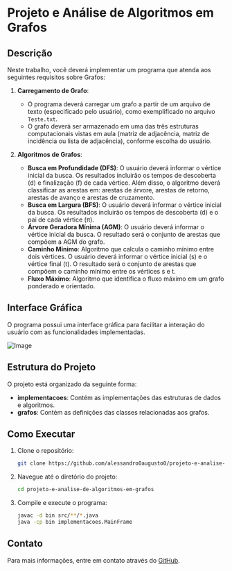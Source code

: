 # Projeto e Análise de Algoritmos em Grafos

## Descrição

Neste trabalho, você deverá implementar um programa que atenda aos seguintes requisitos sobre Grafos:

1. **Carregamento de Grafo**:
    - O programa deverá carregar um grafo a partir de um arquivo de texto (especificado pelo usuário), como exemplificado no arquivo `Teste.txt`.
    - O grafo deverá ser armazenado em uma das três estruturas computacionais vistas em aula (matriz de adjacência, matriz de incidência ou lista de adjacência), conforme escolha do usuário.

2. **Algoritmos de Grafos**:
    - **Busca em Profundidade (DFS)**: O usuário deverá informar o vértice inicial da busca. Os resultados incluirão os tempos de descoberta (d) e finalização (f) de cada vértice. Além disso, o algoritmo deverá classificar as arestas em: arestas de árvore, arestas de retorno, arestas de avanço e arestas de cruzamento.
    - **Busca em Largura (BFS)**: O usuário deverá informar o vértice inicial da busca. Os resultados incluirão os tempos de descoberta (d) e o pai de cada vértice (π).
    - **Árvore Geradora Mínima (AGM)**: O usuário deverá informar o vértice inicial da busca. O resultado será o conjunto de arestas que compõem a AGM do grafo.
    - **Caminho Mínimo**: Algoritmo que calcula o caminho mínimo entre dois vértices. O usuário deverá informar o vértice inicial (s) e o vértice final (t). O resultado será o conjunto de arestas que compõem o caminho mínimo entre os vértices s e t.
    - **Fluxo Máximo**: Algoritmo que identifica o fluxo máximo em um grafo ponderado e orientado.

## Interface Gráfica

O programa possui uma interface gráfica para facilitar a interação do usuário com as funcionalidades implementadas.

![Image](https://github.com/user-attachments/assets/80951d6b-3c6c-4724-a0a3-1d9641917fd0)

## Estrutura do Projeto

O projeto está organizado da seguinte forma:

- **implementacoes**: Contém as implementações das estruturas de dados e algoritmos.
- **grafos**: Contém as definições das classes relacionadas aos grafos.

## Como Executar

1. Clone o repositório:
    ```bash
    git clone https://github.com/alessandro0augusto0/projeto-e-analise-de-algoritmos-em-grafos.git
    ```
2. Navegue até o diretório do projeto:
    ```bash
    cd projeto-e-analise-de-algoritmos-em-grafos
    ```
3. Compile e execute o programa:
    ```bash
    javac -d bin src/**/*.java
    java -cp bin implementacoes.MainFrame
    ```

## Contato

Para mais informações, entre em contato através do [GitHub](https://github.com/alessandro0augusto0).
